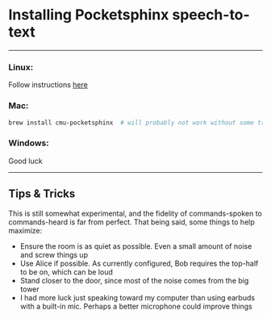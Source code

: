 # Installing Pocketsphinx speech-to-text

---
### Linux:
Follow instructions [here](https://github.com/cmusphinx/pocketsphinx)


### Mac:
```bash
brew install cmu-pocketsphinx  # will probably not work without some troubleshooting
```

### Windows:
Good luck

---

## Tips & Tricks
This is still somewhat experimental, and the fidelity of commands-spoken to commands-heard is far from perfect.  That being said, some things to help maximize:
- Ensure the room is as quiet as possible. Even a small amount of noise and screw things up
- Use Alice if possible. As currently configured, Bob requires the top-half to be on, which can be loud
- Stand closer to the door, since most of the noise comes from the big tower
- I had more luck just speaking toward my computer than using earbuds with a built-in mic. Perhaps a better microphone could improve things



